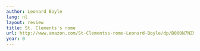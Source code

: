 ```yaml
---
author: Leonard Boyle
lang: nl
layout: review
title: St. Clements's rome
url: http://www.amazon.com/St-Clementss-rome-Leonard-Boyle/dp/B000N7NZM0?SubscriptionId=0VMG0VFGBMRWVRA58R02&tag=ldvd-20&linkCode=xm2&camp=2025&creative=165953&creativeASIN=B000N7NZM0
year: 0
---
```

